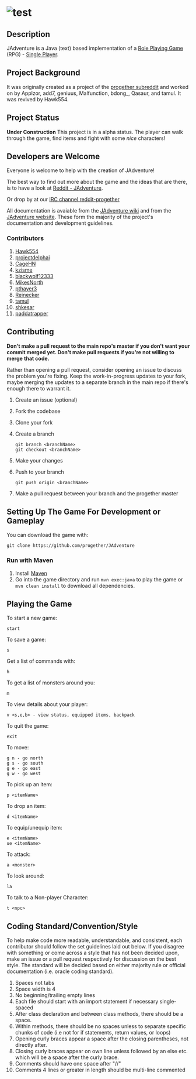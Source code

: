 ![](http://i.imgur.com/xswo3w8.png "test")
==============================================


Description
-------------
JAdventure is a Java (text) based implementation of a 
[Role Playing Game](http://en.wikipedia.org/wiki/Role-playing_game) (RPG) - 
[Single Player](http://en.wikipedia.org/wiki/Role-playing_game#Single-player). 


Project Background
-------------
It was originally created as a project of the 
[progether subreddit](http://www.reddit.com/r/progether)
and worked on by Applzor, add7, geniuus, Malfunction, bdong\_, Qasaur, and 
tamul. It was revived by Hawk554.

Project Status
-------------
**Under Construction** This project is in a alpha status. The player can walk 
through the game, find items and fight with some _nice_ characters! 

Developers are Welcome
-------------
Everyone is welcome to help with the creation of JAdventure!
    
The best way to find out more about the game and the ideas that are there, is 
to have a look at [Reddit - JAdventure](https://www.reddit.com/search?q=jadventure).

Or drop by at our [IRC channel reddit-progether](http://webchat.freenode.net/?channels=reddit-progether&uio=d4)

All documentation is avaiable from the [JAdventure wiki](https://github.com/progether/JAdventure/wiki) 
and from the [JAdventure website](https://progether.github.io/JAdventure). These 
form the majority of the project's documentation and development guidelines.

### Contributors ###

 1. [Hawk554](https://github.com/hawk554)
 1. [projectdelphai](https://github.com/projectdelphai)
 1. [CageHN](https://github.com/CageHN)
 1. [kzisme](https://github.com/kzisme)
 1. [blackwolf12333](https://github.com/blackwolf12333)
 1. [MikesNorth](https://github.com/mikesnorth)
 1. [pthayer3](https://github.com/pthayer3)
 1. [Reinecker](https://github.com/reinecker)
 1. [tamul](https://github.com/tamul)
 1. [shkesar](https://github.com/shkesar)
 1. [paddatrapper](https://github.com/paddatrapper)

Contributing
-------------
**Don't make a pull request to the main repo's master if you don't want your**
**commit merged yet. Don't make pull requests if you're not willing to merge**
**that code.**

Rather than opening a pull request, consider opening an issue to discuss the 
problem you're fixing. Keep the work-in-progress updates to your fork, maybe 
merging the updates to a separate branch in the main repo if there's enough 
there to warrant it.

 1. Create an issue (optional)
 1. Fork the codebase
 1. Clone your fork
 1. Create a branch

    ```
    git branch <branchName>
    git checkout <branchName>
    ```
 1. Make your changes
 1. Push to your branch
    
    ```
    git push origin <branchName>
    ```

 1. Make a pull request between your branch and the progether master

Setting Up The Game For Development or Gameplay
-----------------

You can download the game with:

    git clone https://github.com/progether/JAdventure

### Run with Maven
1. Install [Maven](http://maven.apache.com)
2. Go into the game directory and run `mvn exec:java` to play the game or `mvn clean install` to download
all dependencies.



Playing the Game
--------------

To start a new game:

    start

To save a game:

    s

Get a list of commands with:

    h

To get a list of monsters around you:

    m

To view details about your player:

    v <s,e,b> - view status, equipped items, backpack

To quit the game:

    exit

To move:

    g n - go north
    g s - go south
    g e - go east
    g w - go west

To pick up an item:

    p <itemName>

To drop an item:

    d <itemName>

To equip/unequip item:

    e <itemName>
    ue <itemName>

To attack:
    
    a <monster>

To look around:
 
    la

To talk to a Non-player Character:

    t <npc>

Coding Standard/Convention/Style
-------------------
To help make code more readable, understandable, and consistent, each 
contributor should follow the set guidelines laid out below. If you disagree 
with something or come across a style that has not been decided upon, make an 
issue or a pull request respectively for discussion on the best style. The 
standard will be decided based on either majority rule or official documentation 
(i.e. oracle coding standard).

 1. Spaces not tabs
 1. Space width is 4
 1. No beginning/trailing empty lines
 1. Each file should start with an import statement if necessary single-spaced
 1. After class declaration and between class methods, there should be a space.
 1. Within methods, there should be no spaces unless to separate specific chunks 
    of code (i.e not for if statements, return values, or loops)
 1. Opening curly braces appear a space after the closing parentheses, not 
    directly after.
 1. Closing curly braces appear on own line unless followed by an else etc. 
    which will be a space after the curly brace.
 1. Comments should have one space after "//"
 1. Comments 4 lines or greater in length should be multi-line commented
